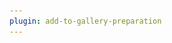 ```yaml
---
plugin: add-to-gallery-preparation
---
```


# <title>

> [!Note]
> This is a submission helper template please find the [contributor guidance](/docfx/contribute.md) to help you write this scenario.

## Summary

Lorem ipsum dolor sit amet, consectetuer adipiscing elit. Maecenas porttitor congue massa. Fusce posuere, magna sed pulvinar ultricies, purus lectus malesuada libero, sit amet commodo magna eros quis urna.

![Example Screenshot](assets/example.png)

Lorem ipsum dolor sit amet, consectetuer adipiscing elit. Maecenas porttitor congue massa. Fusce posuere, magna sed pulvinar ultricies, purus lectus malesuada libero, sit amet commodo magna eros quis urna.Nunc viverra imperdiet enim. Fusce est. Vivamus a tellus.Pellentesque habitant morbi tristique senectus et netus et malesuada fames ac turpis egestas. Proin pharetra nonummy pede. Mauris et orci.Aenean nec lorem. In porttitor. Donec laoreet nonummy augue.


# [PnP PowerShell](#tab/pnpps)

```powershell

<your script>

```
[!INCLUDE [More about PnP PowerShell](../../docfx/includes/MORE-PNPPS.md)]

# [CLI for Microsoft 365 using PowerShell](#tab/cli-m365-ps)

```powershell

<your script>

```
[!INCLUDE [More about CLI for Microsoft 365](../../docfx/includes/MORE-CLIM365.md)]

# [CLI for Microsoft 365 using Bash](#tab/cli-m365-bash)

```bash

<your script>

```
[!INCLUDE [More about CLI for Microsoft 365](../../docfx/includes/MORE-CLIM365.md)]

# [Microsoft Graph PowerShell](#tab/graphps)

```powershell

<your script>

```
[!INCLUDE [More about Microsoft Graph PowerShell SDK](../../docfx/includes/MORE-GRAPHSDK.md)]

# [SPO Management Shell](#tab/spoms-ps)

```powershell

<your script>

```
[!INCLUDE [More about SPO Management Shell](../../docfx/includes/MORE-SPOMS.md)]

# [Azure CLI](#tab/azure-cli)

```powershell

<your script>  

```
[!INCLUDE [More about Azure CLI](../../docfx/includes/MORE-AZURECLI.md)]

# [Power Apps PowerShell](#tab/powerapps-ps)
```powershell

<your script>

```
[!INCLUDE [More about Power Apps PowerShell](../../docfx/includes/MORE-POWERAPPS.md)]


# [MicrosoftTeams PowerShell](#tab/teamsps)
```powershell

<your script>

```
[!INCLUDE [More about Microsoft Teams PowerShell](../../docfx/includes/MORE-TEAMSPS.md)]

***


## Source Credit

Sample first appeared on [https://pnp.github.io/cli-microsoft365/sample-scripts/spo/add-app-catalog/](https://pnp.github.io/cli-microsoft365/sample-scripts/spo/add-app-catalog/)

## Contributors

| Author(s) |
|-----------|
| <-you-> |


[!INCLUDE [DISCLAIMER](../../docfx/includes/DISCLAIMER.md)]
<img src="https://pnptelemetry.azurewebsites.net/script-samples/scripts/template-script-submission" aria-hidden="true" />